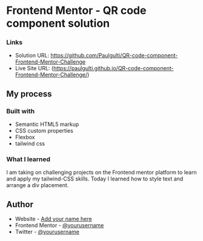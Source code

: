 # Frontend Mentor - QR code component solution

### Links

- Solution URL: https://github.com/Paulgulti/QR-code-component-Frontend-Mentor-Challenge
- Live Site URL: (https://paulgulti.github.io/QR-code-component-Frontend-Mentor-Challenge/)

## My process

### Built with

- Semantic HTML5 markup
- CSS custom properties
- Flexbox
- tailwind css

### What I learned

I am taking on challenging projects on the Frontend mentor platform to learn and apply my tailwind-CSS skills. Today I learned how to style text and arrange a div placement.


## Author

- Website - [Add your name here](https://www.your-site.com)
- Frontend Mentor - [@yourusername](https://www.frontendmentor.io/profile/yourusername)
- Twitter - [@yourusername](https://www.twitter.com/yourusername)



